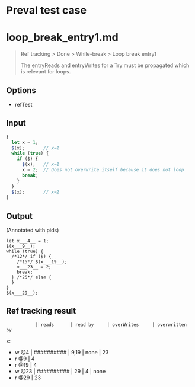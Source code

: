 # Preval test case

# loop_break_entry1.md

> Ref tracking > Done > While-break > Loop break entry1
>
> The entryReads and entryWrites for a Try must be propagated which is relevant for loops.

## Options

- refTest

## Input

`````js filename=intro
{
  let x = 1;
  $(x);       // x=1
  while (true) {
    if ($) {
      $(x);   // x=1
      x = 2;  // Does not overwrite itself because it does not loop
      break;
    }
  }
  $(x);       // x=2
}
`````


## Output

(Annotated with pids)

`````filename=intro
let x___4__ = 1;
$(x___9__);
while (true) {
  /*12*/ if ($) {
    /*15*/ $(x___19__);
    x___23__ = 2;
    break;
  } /*25*/ else {
  }
}
$(x___29__);
`````


## Ref tracking result


               | reads      | read by     | overWrites     | overwritten by
x:
  - w @4       | ########## | 9,19        | none           | 23
  - r @9       | 4
  - r @19      | 4
  - w @23      | ########## | 29          | 4              | none
  - r @29      | 23
